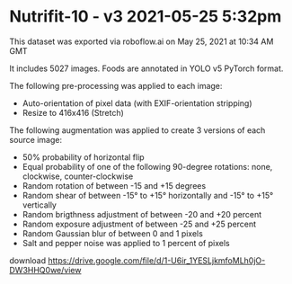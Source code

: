 
Nutrifit-10 - v3 2021-05-25 5:32pm
==============================

This dataset was exported via roboflow.ai on May 25, 2021 at 10:34 AM GMT

It includes 5027 images.
Foods are annotated in YOLO v5 PyTorch format.

The following pre-processing was applied to each image:
* Auto-orientation of pixel data (with EXIF-orientation stripping)
* Resize to 416x416 (Stretch)

The following augmentation was applied to create 3 versions of each source image:
* 50% probability of horizontal flip
* Equal probability of one of the following 90-degree rotations: none, clockwise, counter-clockwise
* Random rotation of between -15 and +15 degrees
* Random shear of between -15° to +15° horizontally and -15° to +15° vertically
* Random brigthness adjustment of between -20 and +20 percent
* Random exposure adjustment of between -25 and +25 percent
* Random Gaussian blur of between 0 and 1 pixels
* Salt and pepper noise was applied to 1 percent of pixels

download https://drive.google.com/file/d/1-U6ir_1YESLjkmfoMLh0jO-DW3HHQ0we/view
